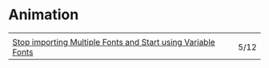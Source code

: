 # Animation

|  |  |
| :--- | :--- |
|  |  |
| [Stop importing Multiple Fonts and Start using Variable Fonts](https://blog.prototypr.io/stop-importing-multiple-fonts-and-start-using-variable-fonts-86329399098b) | 5/12 |

